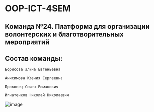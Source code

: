 # OOP-ICT-4SEM
## Команда №24. Платформа для организации волонтерских и благотворительных мероприятий
## Состав команды:
```
Борисова Элина Евгеньевна

Анисимова Ксения Сергеевна

Прокопец Семен Романович

Игнатенков Николай Николаевич
```


![image](https://github.com/lilbeb/OOP-ICT-4SEM/assets/112980469/6846f413-15b1-40f3-ab83-f90dbf6ff16c)
